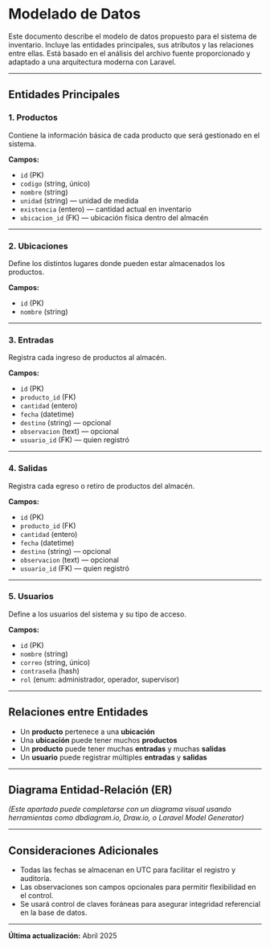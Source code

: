 # Modelado de Datos

Este documento describe el modelo de datos propuesto para el sistema de inventario. Incluye las entidades principales, sus atributos y las relaciones entre ellas. Está basado en el análisis del archivo fuente proporcionado y adaptado a una arquitectura moderna con Laravel.

---

## Entidades Principales

### 1. Productos

Contiene la información básica de cada producto que será gestionado en el sistema.

**Campos:**
- `id` (PK)
- `codigo` (string, único)
- `nombre` (string)
- `unidad` (string) — unidad de medida
- `existencia` (entero) — cantidad actual en inventario
- `ubicacion_id` (FK) — ubicación física dentro del almacén

---

### 2. Ubicaciones

Define los distintos lugares donde pueden estar almacenados los productos.

**Campos:**
- `id` (PK)
- `nombre` (string)

---

### 3. Entradas

Registra cada ingreso de productos al almacén.

**Campos:**
- `id` (PK)
- `producto_id` (FK)
- `cantidad` (entero)
- `fecha` (datetime)
- `destino` (string) — opcional
- `observacion` (text) — opcional
- `usuario_id` (FK) — quien registró

---

### 4. Salidas

Registra cada egreso o retiro de productos del almacén.

**Campos:**
- `id` (PK)
- `producto_id` (FK)
- `cantidad` (entero)
- `fecha` (datetime)
- `destino` (string) — opcional
- `observacion` (text) — opcional
- `usuario_id` (FK) — quien registró

---

### 5. Usuarios

Define a los usuarios del sistema y su tipo de acceso.

**Campos:**
- `id` (PK)
- `nombre` (string)
- `correo` (string, único)
- `contraseña` (hash)
- `rol` (enum: administrador, operador, supervisor)

---

## Relaciones entre Entidades

- Un **producto** pertenece a una **ubicación**
- Una **ubicación** puede tener muchos **productos**
- Un **producto** puede tener muchas **entradas** y muchas **salidas**
- Un **usuario** puede registrar múltiples **entradas** y **salidas**

---

## Diagrama Entidad-Relación (ER)

*(Este apartado puede completarse con un diagrama visual usando herramientas como dbdiagram.io, Draw.io, o Laravel Model Generator)*

---

## Consideraciones Adicionales

- Todas las fechas se almacenan en UTC para facilitar el registro y auditoría.
- Las observaciones son campos opcionales para permitir flexibilidad en el control.
- Se usará control de claves foráneas para asegurar integridad referencial en la base de datos.

---

**Última actualización:** Abril 2025

